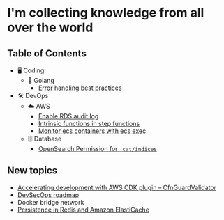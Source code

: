 # I'm collecting knowledge from all over the world

## Table of Contents

- 🖥️ Coding
  - 🐹 Golang
    - [Error handling best practices](./code/golang/error-handling-best-practices.md)
- 🛠️ DevOps
  - ☁️ AWS
    - [Enable RDS audit log](./devops/aws/database/rds/enable-rds-audit-log.md)
    - [Intrinsic functions in step functions](./devops/aws/compute/step-function/intrinsic-functions-in-step-functions.md)
    - [Monitor ecs containers with ecs exec](./devops/aws/compute/ecs/monitor-ecs-containers-with-ecs-exec.md)
  - 🗄️ Database
    - [OpenSearch Permission for `_cat/indices`](./devops/database/opensearch-cat-indices-permission.md)

## New topics

- [Accelerating development with AWS CDK plugin – CfnGuardValidator](https://aws.amazon.com/blogs/mt/accelerating-development-with-aws-cdk-plugin-cfnguardvalidator/)
- [DevSecOps roadmap](https://github.com/hahwul/DevSecOps/tree/main)
- Docker bridge network
- [Persistence in Redis and Amazon ElastiCache](https://lipanski.com/posts/persistence-in-elasticache-redis)
